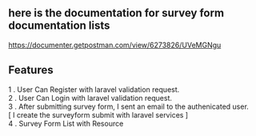 ## here is the documentation for survey form documentation lists

https://documenter.getpostman.com/view/6273826/UVeMGNgu

## Features

1 . User Can Register with laravel validation request. <br/>
2 . User Can Login with laravel validation request. <br/>
3 . After submitting survey form, I sent an email to the authenicated user. <br/>
[ I create the surveyform submit with laravel services ]<br/>
4 . Survey Form List with Resource 
